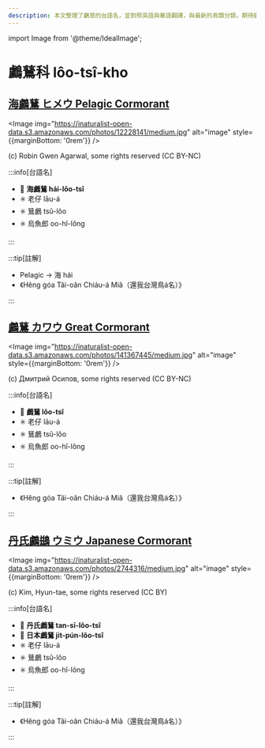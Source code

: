 ```yaml
---
description: 本文整理了鸕鶿的台語名，並對照英語與華語翻譯，與最新的鳥類分類，期待能夠供未來的台語鳥類圖鑑當作參考
---
```


import Image from '@theme/IdealImage';

# 鸕鶿科 lôo-tsî-kho

## [海鸕鶿 ヒメウ Pelagic Cormorant](https://ebird.org/species/pelcor)

<Image img="https://inaturalist-open-data.s3.amazonaws.com/photos/12228141/medium.jpg" alt="image" style={{marginBottom: '0rem'}} />

<p className="image-caption">
(c) Robin Gwen Agarwal, some rights reserved (CC BY-NC)
</p>

:::info[台語名]

- 🎯 **海鸕鶿 hái-lôo-tsî**
- ✳️ 老仔 lāu-á
- ✳️ 鶿鸕 tsû-lôo
- ✳️ 烏魚郎 oo-hî-lông

:::

:::tip[註解]

- Pelagic -> 海 hái
- 《Hêng góa Tâi-oân Chiáu-á Miâ（還我台灣鳥á名）》

:::

## [鸕鶿 カワウ Great Cormorant](https://ebird.org/species/grecor)

<Image img="https://inaturalist-open-data.s3.amazonaws.com/photos/141367445/medium.jpg" alt="image" style={{marginBottom: '0rem'}} />

<p className="image-caption">
(c) Дмитрий Осипов, some rights reserved (CC BY-NC)
</p>

:::info[台語名]

- 🎯 **鸕鶿 lôo-tsî**
- ✳️ 老仔 lāu-á
- ✳️ 鶿鸕 tsû-lôo
- ✳️ 烏魚郎 oo-hî-lông

:::

:::tip[註解]

- 《Hêng góa Tâi-oân Chiáu-á Miâ（還我台灣鳥á名）》

:::

## [丹氏鸕鷀 ウミウ Japanese Cormorant](https://ebird.org/species/japcor1)

<Image img="https://inaturalist-open-data.s3.amazonaws.com/photos/2744316/medium.jpg" alt="image" style={{marginBottom: '0rem'}} />

<p className="image-caption">
(c) Kim, Hyun-tae, some rights reserved (CC BY)
</p>

:::info[台語名]

- 🎯 **丹氏鸕鶿 tan-sī-lôo-tsî**
- 🎯 **日本鸕鶿 ji̍t-pún-lôo-tsî**
- ✳️ 老仔 lāu-á
- ✳️ 鶿鸕 tsû-lôo
- ✳️ 烏魚郎 oo-hî-lông

:::

:::tip[註解]

- 《Hêng góa Tâi-oân Chiáu-á Miâ（還我台灣鳥á名）》

:::
